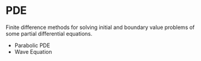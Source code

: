 # PDE

Finite difference methods for solving initial and boundary value problems of some partial differential equations.

* Parabolic PDE
* Wave Equation
